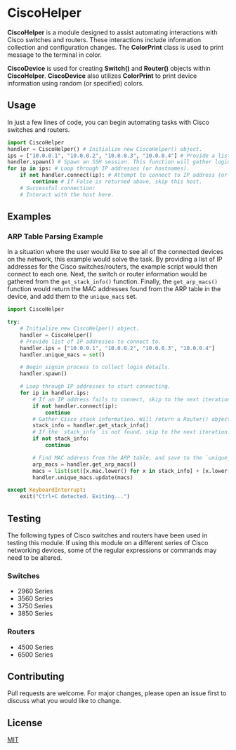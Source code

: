 # CiscoHelper
**CiscoHelper** is a module designed to assist automating interactions with Cisco switches and routers. These interactions include information collection and configuration changes. The **ColorPrint** class is used to print message to the terminal in color.

**CiscoDevice** is used for creating **Switch()** and **Router()** objects within **CiscoHelper**. **CiscoDevice** also utilizes **ColorPrint** to print device information using random (or specified) colors.

## Usage
In just a few lines of code, you can begin automating tasks with Cisco switches and routers.

```python
import CiscoHelper
handler = CiscoHelper() # Initialize new CiscoHelper() object.
ips = ["10.0.0.1", "10.0.0.2", "10.0.0.3", "10.0.0.4"] # Provide a list of IP addresses and/or hostnames.
handler.spawn() # Spawn an SSH session. This function will gather login information to use.
for ip in ips: # Loop through IP addresses (or hostnames).
	if not handler.connect(ip): # Attempt to connect to IP address (or hostname).
		continue # If False is returned above, skip this host.
	# Successful connection!
	# Interact with the host here.
```

## Examples

### ARP Table Parsing Example
In a situation where the user would like to see all of the connected devices on the network, this example would solve the task. By providing a list of IP addresses for the Cisco switches/routers, the example script would then connect to each one. Next, the switch or router information would be gathered from the `get_stack_info()` function. Finally, the `get_arp_macs()` function would return the MAC addresses found from the ARP table in the device, and add them to the `unique_macs` set.

```python
import CiscoHelper

try:
	# Initialize new CiscoHelper() object.
	handler = CiscoHelper()
	# Provide list of IP addresses to connect to.
	handler.ips = ["10.0.0.1", "10.0.0.2", "10.0.0.3", "10.0.0.4"]
	handler.unique_macs = set()

	# Begin signin process to collect login details.
	handler.spawn()

	# Loop through IP addresses to start connecting.
	for ip in handler.ips:
		# If an IP address fails to connect, skip to the next iteration.
		if not handler.connect(ip):
			continue
		# Gather Cisco stack information. Will return a Router() object if the device is determined to be a router.
		stack_info = handler.get_stack_info()
		# If the `stack_info` is not found, skip to the next iteration.
		if not stack_info:
			continue

		# Find MAC address from the ARP table, and save to the `unique_macs` set.
		arp_macs = handler.get_arp_macs()
		macs = list(set([x.mac.lower() for x in stack_info] + [x.lower() for x in arp_macs]))
		handler.unique_macs.update(macs)

except KeyboardInterrupt:
	exit("Ctrl+C detected. Exiting...")

```

## Testing
The following types of Cisco switches and routers have been used in testing this module. If using this module on a different series of Cisco networking devices, some of the regular expressions or commands may need to be altered.

### Switches
* 2960 Series
* 3560 Series
* 3750 Series
* 3850 Series

### Routers
* 4500 Series
* 6500 Series

## Contributing
Pull requests are welcome. For major changes, please open an issue first to discuss what you would like to change.

## License
[MIT](https://choosealicense.com/licenses/mit/)
